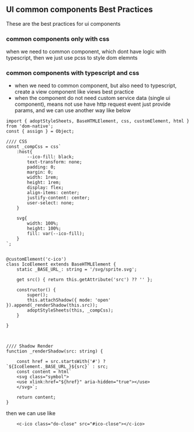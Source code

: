 ## UI common components Best Practices

These are the best practices for ui components

### common components only with css

when we need to common component, which dont have logic with typescript, then we just use pcss to style dom elemnts

### common components with typescript and css

- when we need to common component, but also need to typescript, create a view component like views best practice
- when the component do not need custom service data (single ui component), means not use have http request event just provide params, and we can use another way
like below

```
import { adoptStyleSheets, BaseHTMLElement, css, customElement, html } from 'dom-native';
const { assign } = Object;

//// CSS
const _compCss = css`
	:host{
		--ico-fill: black;
		text-transform: none; 
		padding: 0;
		margin: 0;
		width: 1rem;
		height: 1rem;
		display: flex;
		align-items: center;
		justify-content: center;
		user-select: none;
	}
	
	svg{
		width: 100%;
		height: 100%;
		fill: var(--ico-fill);		
	}
`;


@customElement('c-ico')
class IcoElement extends BaseHTMLElement {
	static _BASE_URL_: string = '/svg/sprite.svg';

	get src() { return this.getAttribute('src') ?? '' };

	constructor() {
		super();
		this.attachShadow({ mode: 'open' }).append(_renderShadow(this.src));
		adoptStyleSheets(this, _compCss);
	}

}



//// Shadow Render
function _renderShadow(src: string) {

	const href = src.startsWith('#') ? `${IcoElement._BASE_URL_}${src}` : src;
	const content = html`
	<svg class="symbol">
	<use xlink:href="${href}" aria-hidden="true"></use>
	</svg>`;

	return content;
}
```

then we can use like 
```
	<c-ico class="do-close" src="#ico-close"></c-ico>
```